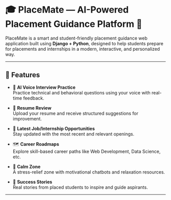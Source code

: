 # 🎓 PlaceMate — AI-Powered Placement Guidance Platform 🚀

PlaceMate is a smart and student-friendly placement guidance web application built using **Django + Python**, designed to help students prepare for placements and internships in a modern, interactive, and personalized way.

---

## 🧠 Features

- 🎤 **AI Voice Interview Practice**  
  Practice technical and behavioral questions using your voice with real-time feedback.

- 📄 **Resume Review**  
  Upload your resume and receive structured suggestions for improvement.

- 📢 **Latest Job/Internship Opportunities**  
  Stay updated with the most recent and relevant openings.

- 🗺️ **Career Roadmaps**  
  Explore skill-based career paths like Web Development, Data Science, etc.

- 🌿 **Calm Zone**  
  A stress-relief zone with motivational chatbots and relaxation resources.

- 🌟 **Success Stories**  
  Real stories from placed students to inspire and guide aspirants.

---


